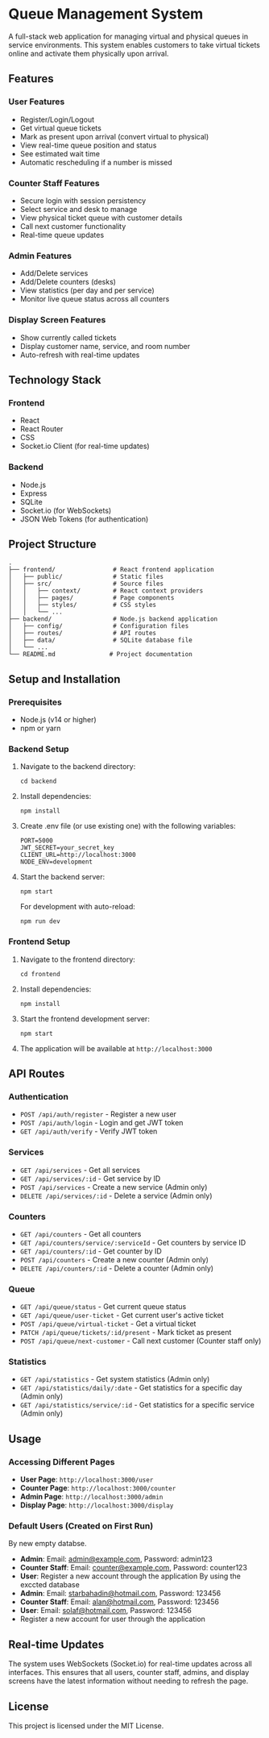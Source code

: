 # Queue Management System

A full-stack web application for managing virtual and physical queues in service environments. This system enables customers to take virtual tickets online and activate them physically upon arrival.

## Features

### User Features
- Register/Login/Logout
- Get virtual queue tickets
- Mark as present upon arrival (convert virtual to physical)
- View real-time queue position and status
- See estimated wait time
- Automatic rescheduling if a number is missed

### Counter Staff Features
- Secure login with session persistency
- Select service and desk to manage
- View physical ticket queue with customer details
- Call next customer functionality
- Real-time queue updates

### Admin Features
- Add/Delete services
- Add/Delete counters (desks)
- View statistics (per day and per service)
- Monitor live queue status across all counters

### Display Screen Features
- Show currently called tickets
- Display customer name, service, and room number
- Auto-refresh with real-time updates

## Technology Stack

### Frontend
- React
- React Router
- CSS
- Socket.io Client (for real-time updates)

### Backend
- Node.js
- Express
- SQLite
- Socket.io (for WebSockets)
- JSON Web Tokens (for authentication)

## Project Structure

```
.
├── frontend/                # React frontend application
│   ├── public/              # Static files
│   ├── src/                 # Source files
│   │   ├── context/         # React context providers
│   │   ├── pages/           # Page components
│   │   ├── styles/          # CSS styles
│   │   └── ...
├── backend/                 # Node.js backend application
│   ├── config/              # Configuration files
│   ├── routes/              # API routes
│   ├── data/                # SQLite database file
│   └── ...
└── README.md               # Project documentation
```

## Setup and Installation

### Prerequisites
- Node.js (v14 or higher)
- npm or yarn

### Backend Setup
1. Navigate to the backend directory:
   ```
   cd backend
   ```

2. Install dependencies:
   ```
   npm install
   ```

3. Create .env file (or use existing one) with the following variables:
   ```
   PORT=5000
   JWT_SECRET=your_secret_key
   CLIENT_URL=http://localhost:3000
   NODE_ENV=development
   ```

4. Start the backend server:
   ```
   npm start
   ```
   For development with auto-reload:
   ```
   npm run dev
   ```

### Frontend Setup
1. Navigate to the frontend directory:
   ```
   cd frontend
   ```

2. Install dependencies:
   ```
   npm install
   ```

3. Start the frontend development server:
   ```
   npm start
   ```

4. The application will be available at `http://localhost:3000`

## API Routes

### Authentication
- `POST /api/auth/register` - Register a new user
- `POST /api/auth/login` - Login and get JWT token
- `GET /api/auth/verify` - Verify JWT token

### Services
- `GET /api/services` - Get all services
- `GET /api/services/:id` - Get service by ID
- `POST /api/services` - Create a new service (Admin only)
- `DELETE /api/services/:id` - Delete a service (Admin only)

### Counters
- `GET /api/counters` - Get all counters
- `GET /api/counters/service/:serviceId` - Get counters by service ID
- `GET /api/counters/:id` - Get counter by ID
- `POST /api/counters` - Create a new counter (Admin only)
- `DELETE /api/counters/:id` - Delete a counter (Admin only)

### Queue
- `GET /api/queue/status` - Get current queue status
- `GET /api/queue/user-ticket` - Get current user's active ticket
- `POST /api/queue/virtual-ticket` - Get a virtual ticket
- `PATCH /api/queue/tickets/:id/present` - Mark ticket as present
- `POST /api/queue/next-customer` - Call next customer (Counter staff only)

### Statistics
- `GET /api/statistics` - Get system statistics (Admin only)
- `GET /api/statistics/daily/:date` - Get statistics for a specific day (Admin only)
- `GET /api/statistics/service/:id` - Get statistics for a specific service (Admin only)

## Usage

### Accessing Different Pages
- **User Page**: `http://localhost:3000/user`
- **Counter Page**: `http://localhost:3000/counter`
- **Admin Page**: `http://localhost:3000/admin`
- **Display Page**: `http://localhost:3000/display`

### Default Users (Created on First Run)
By new empty databse.
- **Admin**: Email: admin@example.com, Password: admin123
- **Counter Staff**: Email: counter@example.com, Password: counter123
- **User**: Register a new account through the application
By using the exccted database
- **Admin**: Email: starbahadin@hotmail.com, Password: 123456
- **Counter Staff**: Email: alan@hotmail.com, Password: 123456
- **User**: Email:  solaf@hotmail.com, Password: 123456
- Register a new account for user through the application

## Real-time Updates
The system uses WebSockets (Socket.io) for real-time updates across all interfaces. This ensures that all users, counter staff, admins, and display screens have the latest information without needing to refresh the page.

## License
This project is licensed under the MIT License.
